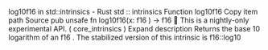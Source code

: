 log10f16 in std::intrinsics - Rust
std
::
intrinsics
Function
log10f16
Copy item path
Source
pub unsafe fn log10f16(x:
f16
) ->
f16
🔬
This is a nightly-only experimental API. (
core_intrinsics
)
Expand description
Returns the base 10 logarithm of an
f16
.
The stabilized version of this intrinsic is
f16::log10